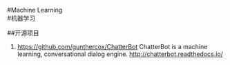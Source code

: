 #Machine Learning  
#机器学习 
  
##开源项目
1. https://github.com/gunthercox/ChatterBot
  ChatterBot is a machine learning, conversational dialog engine. http://chatterbot.readthedocs.io/
